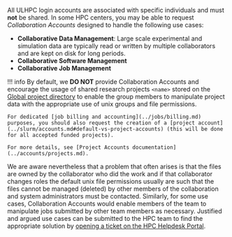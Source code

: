 All ULHPC login accounts are associated with specific individuals and
must **not** be shared.
In some HPC centers, you may be able to request _Collaboration Accounts_ designed to handle the following use cases:

* __Collaborative Data Management__:
  Large scale experimental and simulation data are typically read or written by multiple collaborators and are kept on disk for long periods.
* __Collaborative Software Management__
* __Collaborative Job Management__

!!! info
    By default, we **DO NOT** provide Collaboration Accounts and encourage the usage of shared research projects `<name>` stored on the [Global project directory](../filesystems/gpfs.md#global-project-directory-projecthomeworkprojects) to enable the group members to manipulate project data with the appropriate use of unix groups and file permissions.

    For dedicated [job billing and accounting](../jobs/billing.md) purposes, you should also request the creation of a [project account](../slurm/accounts.md#default-vs-project-accounts) (this will be done for all accepted funded projects).

    For more details, see [Project Accounts documentation](../accounts/projects.md).

We are aware nevertheless that a problem that often arises is that the files are owned by the collaborator who did the work and if that collaborator changes roles the default unix file permissions usually are such that the
files cannot be managed (deleted) by other members of the collaboration and system administrators must be contacted.
Similarly, for some use cases, Collaboration Accounts would enable members of the team to manipulate jobs submitted by other team members as necessary.
Justified and argued use cases can be submitted to the HPC team to find the appropriate solution by [opening a ticket on the HPC Helpdesk Portal](../support/index.md).
